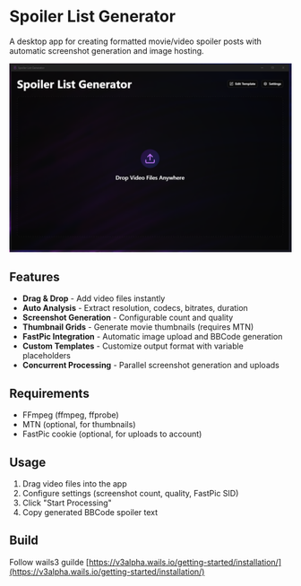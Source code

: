 # Spoiler List Generator

A desktop app for creating formatted movie/video spoiler posts with automatic screenshot generation and image hosting.

![demo](/media/slg_demo.webp)

## Features

- **Drag & Drop** - Add video files instantly
- **Auto Analysis** - Extract resolution, codecs, bitrates, duration
- **Screenshot Generation** - Configurable count and quality
- **Thumbnail Grids** - Generate movie thumbnails (requires MTN)
- **FastPic Integration** - Automatic image upload and BBCode generation
- **Custom Templates** - Customize output format with variable placeholders
- **Concurrent Processing** - Parallel screenshot generation and uploads

## Requirements

- FFmpeg (ffmpeg, ffprobe)
- MTN (optional, for thumbnails)
- FastPic cookie (optional, for uploads to account)

## Usage

1. Drag video files into the app
2. Configure settings (screenshot count, quality, FastPic SID)
3. Click "Start Processing"
4. Copy generated BBCode spoiler text

## Build

Follow wails3 guilde [https://v3alpha.wails.io/getting-started/installation/](https://v3alpha.wails.io/getting-started/installation/)
